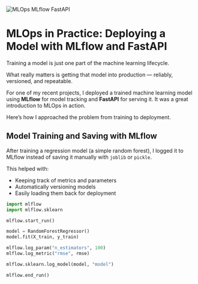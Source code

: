 ![MLOps MLflow FastAPI](https://www.clearpeaks.com/wp-content/uploads/2022/07/End_to_end_mlops_header-3.png)

# MLOps in Practice: Deploying a Model with MLflow and FastAPI

Training a model is just one part of the machine learning lifecycle.  

What really matters is getting that model into production — reliably, versioned, and repeatable.  

For one of my recent projects, I deployed a trained machine learning model using **MLflow** for model tracking and **FastAPI** for serving it. It was a great introduction to MLOps in action.

Here’s how I approached the problem from training to deployment.

## Model Training and Saving with MLflow

After training a regression model (a simple random forest), I logged it to MLflow instead of saving it manually with `joblib` or `pickle`.

This helped with:

- Keeping track of metrics and parameters  
- Automatically versioning models  
- Easily loading them back for deployment

```python
import mlflow
import mlflow.sklearn

mlflow.start_run()

model = RandomForestRegressor()
model.fit(X_train, y_train)

mlflow.log_param("n_estimators", 100)
mlflow.log_metric("rmse", rmse)

mlflow.sklearn.log_model(model, "model")

mlflow.end_run()
